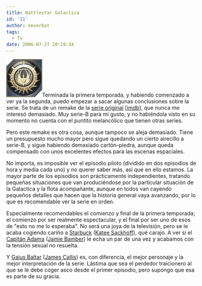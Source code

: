 ```yaml
---
title: Battlestar Galactica
id: '11'
author: neverbot
tags:
  - Tv
date: 2006-07-27 20:19:34
---
```


[![Battlestar Galactica 2003](./battlestar-galactica/galactica.gif "Battlestar Galactica 2003")](http://pics.livejournal.com/alryssa/pic/00006gyg/g1)Terminada la primera temporada, y habiendo comenzado a ver ya la segunda, puedo empezar a sacar algunas conclusiones sobre la serie. Se trata de un remake de la [serie original](http://www.battlestarwiki.org/wiki/Portal:Battlestar_Galactica_%28TOS%29) \[[imdb](http://www.imdb.com/title/tt0076984/)\], que nunca me interesó demasiado. Muy serie-B para mi gusto, y no habiéndola visto en su momento no cuenta con el puntito melancólico que tienen otras series.

Pero este remake es otra cosa, aunque tampoco se aleja demasiado. Tiene un presupuesto mucho mayor pero sigue quedando un cierto airecillo a serie-B, y sigue habiendo demasiado cartón-piedra, aunque queda compensado con unos excelentes efectos para las escenas espaciales.

No importa, es imposible ver el episodio piloto (dividido en dos episodios de hora y media cada uno) y no querer saber más, así que en ello estamos. La mayor parte de los episodios son prácticamente independientes, tratando pequeñas situaciones que van produciéndose por la particular situación de la Galactica y la flota acompañante, aunque en todos van cayendo pequeños detalles que hacen que la historia general vaya avanzando, por lo que es recomendable ver la serie en orden.

Especialmente recomendables el comienzo y final de la primera temporada; el comienzo por ser realmente espectacular, y el final por ser uno de esos de "esto no me lo esperaba". No será una joya de la televisión, pero se le acaba cogiendo cariño a [Starbuck](http://www.battlestarwiki.org/wiki/Kara_Thrace) ([Katee Sackhoff](http://us.imdb.com/name/nm0755267/)), qué carajo. A ver si el [Capitán Adama](http://www.battlestarwiki.org/wiki/Lee_Adama) ([Jamie Bamber](http://us.imdb.com/name/nm0051397/)) le echa un par de una vez y acabamos con la tensión sexual no resuelta.

Y [Gaius Baltar](http://www.battlestarwiki.org/wiki/Gaius_Baltar) ([James Callis](http://us.imdb.com/name/nm0130536/)) es, con diferencia, el mejor personaje y la mejor interpretación de la serie. Lástima que sea el perdedor traicionero al que se le debe coger asco desde el primer episodio, pero supongo que esa es parte de su gracia.